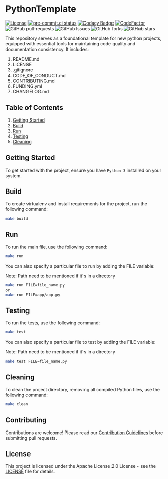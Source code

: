 # PythonTemplate

[![License](https://img.shields.io/badge/License-Apache_2.0-blue.svg)](https://img.shields.io/github/license/gvatsal60/PythonTemplate)
[![pre-commit.ci status](https://results.pre-commit.ci/badge/github/gvatsal60/PythonTemplate/master.svg)](https://results.pre-commit.ci/latest/github/gvatsal60/PythonTemplate/HEAD)
[![Codacy Badge](https://app.codacy.com/project/badge/Grade/0eb4ef60c5ad4dba8cd0a5c9f1055726)](https://app.codacy.com/gh/gvatsal60/PythonTemplate/dashboard?utm_source=gh&utm_medium=referral&utm_content=&utm_campaign=Badge_grade)
[![CodeFactor](https://www.codefactor.io/repository/github/gvatsal60/PythonTemplate/badge)](https://www.codefactor.io/repository/github/gvatsal60/PythonTemplate)
![GitHub pull-requests](https://img.shields.io/github/issues-pr/gvatsal60/PythonTemplate)
![GitHub Issues](https://img.shields.io/github/issues/gvatsal60/PythonTemplate)
![GitHub forks](https://img.shields.io/github/forks/gvatsal60/PythonTemplate)
![GitHub stars](https://img.shields.io/github/stars/gvatsal60/PythonTemplate)

This repository serves as a foundational template for new python projects,
equipped with essential tools for maintaining code quality and documentation consistency.
It includes:

1. README.md
2. LICENSE
3. .gitignore
4. CODE_OF_CONDUCT.md
5. CONTRIBUTING.md
6. FUNDING.yml
7. CHANGELOG.md

## Table of Contents

1. [Getting Started](#getting-started)
2. [Build](#build)
3. [Run](#run)
4. [Testing](#testing)
5. [Cleaning](#cleaning)

## Getting Started

To get started with the project, ensure you have `Python 3` installed on your system.

## Build

To create virtualenv and install requirements for the project, run the following command:

```sh
make build
```

## Run

To run the main file, use the following command:

```sh
make run
```

You can also specify a particular file to run by adding the FILE variable:

Note: Path need to be mentioned if it's in a directory

```sh
make run FILE=file_name.py
or
make run FILE=app/app.py
```

## Testing

To run the tests, use the following command:

```sh
make test
```

You can also specify a particular file to test by adding the FILE variable:

Note: Path need to be mentioned if it's in a directory

```sh
make test FILE=file_name.py
```

## Cleaning

To clean the project directory, removing all compiled Python files, use the following command:

```sh
make clean
```

## Contributing

Contributions are welcome! Please read our
[Contribution Guidelines](https://github.com/gvatsal60/PythonTemplate/blob/HEAD/CONTRIBUTING.md)
before submitting pull requests.

## License

This project is licensed under the Apache License 2.0 License -
see the [LICENSE](https://github.com/gvatsal60/PythonTemplate/blob/HEAD/LICENSE)
file for details.
